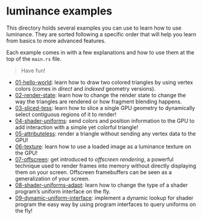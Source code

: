 # luminance examples

This directory holds several examples you can use to learn how to use luminance. They are sorted
following a specific order that will help you learn from basics to more advanced features.

Each example comes in with a few explanations and how to use them at the top of the `main.rs` file.

> Have fun!

  - [01-hello-world](./01-hello-world): learn how to draw two colored triangles by using vertex
    colors (comes in *direct* and *indexed* geometry versions).
  - [02-render-state](./02-render-state): learn how to change the render state to change the way the
    triangles are rendered or how fragment blending happens.
  - [03-sliced-tess](./03-sliced-tess): learn how to slice a single GPU geometry to dynamically
    select contiguous regions of it to render!
  - [04-shader-uniforms](./04-shader-uniforms): send colors and position information to the GPU to
    add interaction with a simple yet colorful triangle!
  - [05-attributeless](./05-attributeless): render a triangle without sending any vertex data to the
    GPU!
  - [06-texture](./06-texture): learn how to use a loaded image as a luminance texture on the GPU!
  - [07-offscreen](./07-offscreen): get introduced to *offscreen rendering*, a powerful technique
    used to render frames into memory without directly displaying them on your screen. Offscreen
    framebuffers can be seen as a generalization of your screen.
  - [08-shader-uniforms-adapt](./08-shader-uniforms-adapt): learn how to change the type of a shader
    program’s uniform interface on the fly.
  - [09-dynamic-uniform-interface](./09-dynamic-uniform-interface): implement a dynamic lookup for
    shader program the easy way by using program interfaces to query uniforms on the fly!

